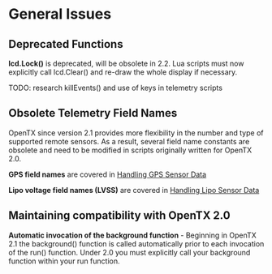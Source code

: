 # General Issues

## Deprecated Functions

**lcd.Lock\(\)** is deprecated, will be obsolete in 2.2. Lua scripts must now explicitly call lcd.Clear\(\) and re-draw the whole display if necessary.

 TODO: research killEvents\(\) and use of keys in telemetry scripts

## Obsolete Telemetry Field Names

OpenTX since version 2.1 provides more flexibility in the number and type of supported remote sensors. As a result, several field name constants are obsolete and need to be modified in scripts originally written for OpenTX 2.0.

**GPS field names** are covered in [Handling GPS Sensor Data](handling_gps_sensor_data.md)

**Lipo voltage field names \(LVSS\)** are covered in [Handling Lipo Sensor Data](handling_lipo_sensor_data.md)

## Maintaining compatibility with OpenTX 2.0

**Automatic invocation of the background function** - Beginning in OpenTX 2.1 the background\(\) function is called automatically prior to each invocation of the run\(\) function. Under 2.0 you must explicitly call your background function within your run function.

